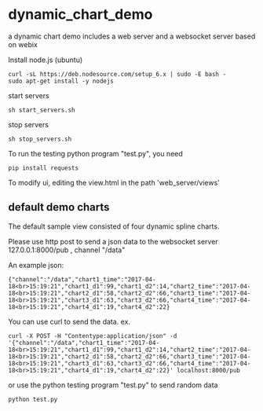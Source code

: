 # dynamic_chart_demo
a dynamic chart demo includes a web server and a websocket server based on webix


Install node.js (ubuntu)

    curl -sL https://deb.nodesource.com/setup_6.x | sudo -E bash -
    sudo apt-get install -y nodejs
    
start servers

    sh start_servers.sh
    
stop servers

    sh stop_servers.sh
    
To run the testing python program "test.py", you need 

    pip install requests

To modify ui, editing the view.html in the path 'web_server/views'

## default demo charts
The default sample view consisted of four dynamic spline charts.

Please use http post to send a json data to the websocket server 127.0.0.1:8000/pub , channel "/data"

An example json:

    {"channel":"/data","chart1_time":"2017-04-18<br>15:19:21","chart1_d1":99,"chart1_d2":14,"chart2_time":"2017-04-18<br>15:19:21","chart2_d1":58,"chart2_d2":66,"chart3_time":"2017-04-18<br>15:19:21","chart3_d1":63,"chart3_d2":66,"chart4_time":"2017-04-18<br>15:19:21","chart4_d1":19,"chart4_d2":22}

You can use curl to send the data.
ex.

    curl -X POST -H "Contentype:application/json" -d '{"channel":"/data","chart1_time":"2017-04-18<br>15:19:21","chart1_d1":99,"chart1_d2":14,"chart2_time":"2017-04-18<br>15:19:21","chart2_d1":58,"chart2_d2":66,"chart3_time":"2017-04-18<br>15:19:21","chart3_d1":63,"chart3_d2":66,"chart4_time":"2017-04-18<br>15:19:21","chart4_d1":19,"chart4_d2":22}' localhost:8000/pub
    
or use the python testing program "test.py" to send random data

    python test.py
